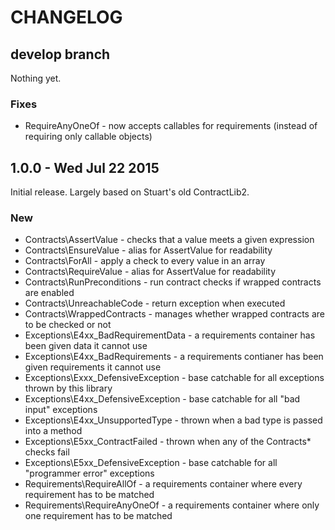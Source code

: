 # CHANGELOG

## develop branch

Nothing yet.

### Fixes

* RequireAnyOneOf - now accepts callables for requirements (instead of requiring only callable objects)

## 1.0.0 - Wed Jul 22 2015

Initial release. Largely based on Stuart's old ContractLib2.

### New

* Contracts\AssertValue - checks that a value meets a given expression
* Contracts\EnsureValue - alias for AssertValue for readability
* Contracts\ForAll - apply a check to every value in an array
* Contracts\RequireValue - alias for AssertValue for readability
* Contracts\RunPreconditions - run contract checks if wrapped contracts are enabled
* Contracts\UnreachableCode - return exception when executed
* Contracts\WrappedContracts - manages whether wrapped contracts are to be checked or not
* Exceptions\E4xx_BadRequirementData - a requirements container has been given data it cannot use
* Exceptions\E4xx_BadRequirements - a requirements contianer has been given requirements it cannot use
* Exceptions\Exxx_DefensiveException - base catchable for all exceptions thrown by this library
* Exceptions\E4xx_DefensiveException - base catchable for all "bad input" exceptions
* Exceptions\E4xx_UnsupportedType - thrown when a bad type is passed into a method
* Exceptions\E5xx_ContractFailed - thrown when any of the Contracts\* checks fail
* Exceptions\E5xx_DefensiveException - base catchable for all "programmer error" exceptions
* Requirements\RequireAllOf - a requirements container where every requirement has to be matched
* Requirements\RequireAnyOneOf - a requirements container where only one requirement has to be matched